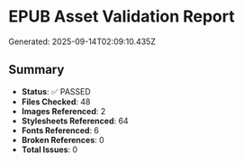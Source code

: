 # EPUB Asset Validation Report

Generated: 2025-09-14T02:09:10.435Z

## Summary

- **Status**: ✅ PASSED
- **Files Checked**: 48
- **Images Referenced**: 2
- **Stylesheets Referenced**: 64
- **Fonts Referenced**: 6
- **Broken References**: 0
- **Total Issues**: 0

